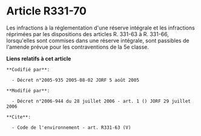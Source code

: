 # Article R331-70

Les infractions à la réglementation d'une réserve intégrale et les infractions réprimées par les dispositions des articles R.
331-63 à R. 331-66, lorsqu'elles sont commises dans une réserve intégrale, sont passibles de l'amende prévue pour les
contraventions de la 5e classe.

**Liens relatifs à cet article**

	**Codifié par**:

	  - Décret n°2005-935 2005-08-02 JORF 5 août 2005

	**Modifié par**:

	  - Décret n°2006-944 du 28 juillet 2006 - art. 1 () JORF 29 juillet 2006

	**Cite**:

	  - Code de l'environnement - art. R331-63 (V)
